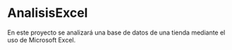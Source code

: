 # AnalisisExcel
En este proyecto se analizará una base de datos de una tienda mediante el uso de Microsoft Excel. 
